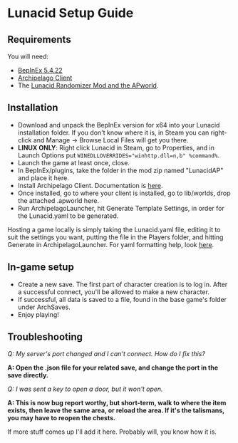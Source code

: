 # Lunacid Setup Guide
## Requirements

You will need:
- [BepInEx 5.4.22](https://github.com/BepInEx/BepInEx/releases/tag/v5.4.22)
- [Archipelago Client](https://github.com/ArchipelagoMW/Archipelago/releases)
- The [Lunacid Randomizer Mod and the APworld](https://github.com/Witchybun/LunacidAPClient/releases/).

## Installation

- Download and unpack the BepInEx version for x64 into your Lunacid installation folder.  If you don't know where it is, in Steam you can right-click and Manage -> Browse Local Files will get you there.
- **LINUX ONLY**: Right click Lunacid in Steam, go to Properties, and in Launch Options put `WINEDLLOVERRIDES="winhttp.dll=n,b" %command%`.
- Launch the game at least once, close.
- In BepInEx/plugins, take the folder in the mod zip named "LunacidAP" and place it here.
- Install Archipelago Client.  Documentation is [here](https://archipelago.gg/tutorial/Archipelago/setup/en).
- Once installed, go to where your client is installed, go to lib/worlds, drop the attached .apworld here.
- Run ArchipelagoLauncher, hit Generate Template Settings, in order for the Lunacid.yaml to be generated.

Hosting a game locally is simply taking the Lunacid.yaml file, editing it to suit the settings you want, putting the file in the Players folder, and hitting Generate in ArchipelagoLauncher.  For yaml formatting help, look [here](https://archipelago.gg/tutorial/Archipelago/advanced_settings/en).

## In-game setup

- Create a new save.  The first part of character creation is to log in.  After a successful connect, you'll be allowed to make a new character. 
- If successful, all data is saved to a file, found in the base game's folder under ArchSaves.
- Enjoy playing!

## Troubleshooting

*Q: My server's port changed and I can't connect.  How do I fix this?*

**A: Open the .json file for your related save, and change the port in the save directly.**

*Q: I was sent a key to open a door, but it won't open.*

**A: This is now bug report worthy, but short-term, walk to where the item exists, then leave the same area, or reload the area.  If it's the talismans, you may have to reopen the chests.**

If more stuff comes up I'll add it here.  Probably will, you know how it is.
